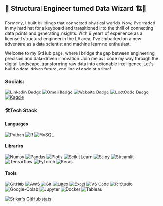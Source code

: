 ## 👋 Structural Engineer turned Data Wizard 🏗️🔮

Formerly, I built buildings that connected physical worlds. Now, I've traded in my hard hat for a keyboard and transitioned into the thrill of connecting data points and generating insights. With 6 years of experience as a licensed structural engineer in the LA area, I've embarked on a new adventure as a data scientist and machine learning enthusiast.

Welcome to my GitHub page, where I bridge the gap between engineering precision and data-driven innovation. Join me as I code my way through the digital landscape, transforming raw data into actionable intelligence. Let's build a data-driven future, one line of code at a time!

### Socials:

[![Linkedin Badge](https://img.shields.io/badge/LinkedIn-0077B5?style=for-the-badge&logo=linkedin&logoColor=white)](https://www.linkedin.com/in/srikargunisetty/)
[![Gmail Badge](https://img.shields.io/badge/Gmail-D14836?style=for-the-badge&logo=gmail&logoColor=white)](mailto:sgunisetty.msba@gmail.com) 
[![Website Badge](https://img.shields.io/badge/website-000000?style=for-the-badge&logo=About.me&logoColor=white)](https://srikarg1993.github.io/sgunisetty_portfolio/)
[![LeetCode Badge](https://img.shields.io/badge/-LeetCode-FFA116?style=for-the-badge&logo=LeetCode&logoColor=black)](https://leetcode.com/srikarg1993/)
[![Kaggle](https://img.shields.io/badge/Kaggle-20BEFF?style=for-the-badge&logo=Kaggle&logoColor=white)](https://www.kaggle.com/srikargunisetty)


### 🛠**Tech Stack**

#### Languages
![Python](https://img.shields.io/badge/Python-FFD43B?style=for-the-badge&logo=python&logoColor=blue)
![R](https://img.shields.io/badge/R-276DC3?style=for-the-badge&logo=r&logoColor=white)
![MySQL](https://img.shields.io/badge/PostgreSQL-316192?style=for-the-badge&logo=postgresql&logoColor=white)

#### Libraries
![Numpy](https://img.shields.io/badge/Numpy-777BB4?style=for-the-badge&logo=numpy&logoColor=white)
![Pandas](https://img.shields.io/badge/Pandas-2C2D72?style=for-the-badge&logo=pandas&logoColor=white)
![Plotly](https://img.shields.io/badge/Plotly-239120?style=for-the-badge&logo=plotly&logoColor=white)
![Scikit Learn](https://img.shields.io/badge/scikit_learn-F7931E?style=for-the-badge&logo=scikit-learn&logoColor=white)
![Scipy](https://img.shields.io/badge/SciPy-654FF0?style=for-the-badge&logo=SciPy&logoColor=white)
![Streamlit](https://img.shields.io/badge/Streamlit-FF4B4B?style=for-the-badge&logo=Streamlit&logoColor=white)
![Tensorflow](https://img.shields.io/badge/TensorFlow-FF6F00?style=for-the-badge&logo=TensorFlow&logoColor=white)
![PyTorch](https://img.shields.io/badge/PyTorch-EE4C2C?style=for-the-badge&logo=pytorch&logoColor=white)
![Keras](https://img.shields.io/badge/Keras-FF0000?style=for-the-badge&logo=keras&logoColor=white)

#### Tools
![GitHub](https://img.shields.io/badge/GitHub-100000?style=for-the-badge&logo=github&logoColor=white)
![AWS](https://img.shields.io/badge/Amazon_AWS-FF9900?style=for-the-badge&logo=amazonaws&logoColor=white)
![Git](https://img.shields.io/badge/GIT-E44C30?style=for-the-badge&logo=git&logoColor=white)
![Latex](https://img.shields.io/badge/LaTeX-47A141?style=for-the-badge&logo=LaTeX&logoColor=white)
![Excel](https://img.shields.io/badge/Microsoft_Excel-217346?style=for-the-badge&logo=microsoft-excel&logoColor=white)
![VS Code](https://img.shields.io/badge/VSCode-0078D4?style=for-the-badge&logo=visual%20studio%20code&logoColor=white)
![R-Studio](https://img.shields.io/badge/RStudio-75AADB?style=for-the-badge&logo=RStudio&logoColor=white)
![Google-Colab](https://img.shields.io/badge/Colab-F9AB00?style=for-the-badge&logo=googlecolab&color=525252)
![Jupyter](https://img.shields.io/badge/Jupyter-F37626.svg?&style=for-the-badge&logo=Jupyter&logoColor=white)
![Docker](https://img.shields.io/badge/Docker-2CA5E0?style=for-the-badge&logo=docker&logoColor=white)
![Tableau](https://img.shields.io/badge/Tableau-E97627?style=for-the-badge&logo=Tableau&logoColor=white)

[![Srikar's GitHub stats](https://github-readme-stats.vercel.app/api?username=srikarg1993&show_icons=true&theme=dracula&include_all_commits=True)](https://github.com/anuraghazra/github-readme-stats)






